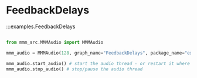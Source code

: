 # FeedbackDelays

:::examples.FeedbackDelays

```python

from mmm_src.MMMAudio import MMMAudio

mmm_audio = MMMAudio(128, graph_name="FeedbackDelays", package_name="examples")

mmm_audio.start_audio() # start the audio thread - or restart it where it left off
mmm_audio.stop_audio() # stop/pause the audio thread

```
